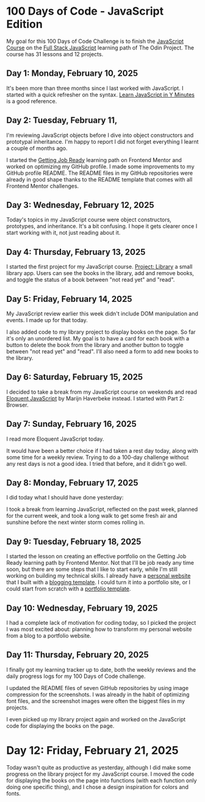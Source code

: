 # 100 Days of Code - JavaScript Edition

My goal for this 100 Days of Code Challenge is to finish the [JavaScript Course](https://www.findingsteadyground.com/) on the [Full Stack JavaScript](https://www.theodinproject.com/paths/full-stack-javascript) learning path of The Odin Project. The course has 31 lessons and 12 projects.

## Day 1: Monday, February 10, 2025

It's been more than three months since I last worked with JavaScript. I started with a quick refresher on the syntax. [Learn JavaScript in Y Minutes](https://learnxinyminutes.com/javascript/) is a good reference.

## Day 2: Tuesday, February 11,

I'm reviewing JavaScript objects before I dive into object constructors and prototypal inheritance. I'm happy to report I did not forget everything I learnt a couple of months ago.

I started the [Getting Job Ready](https://www.frontendmentor.io/learning-paths/getting-job-ready-D1Oy0wCxWj) learning path on Frontend Mentor and worked on optimizing my GitHub profile. I made some improvements to my GitHub profile README. The README files in my GitHub repositories were already in good shape thanks to the README template that comes with all Frontend Mentor challenges.

## Day 3: Wednesday, February 12, 2025

Today's topics in my JavaScript course were object constructors, prototypes, and inheritance. It's a bit confusing. I hope it gets clearer once I start working with it, not just reading about it.

## Day 4: Thursday, February 13, 2025

I started the first project for my JavaScript course. [Project: Library](https://github.com/SabineEmden/odin-library) a small library app. Users can see the books in the library, add and remove books, and toggle the status of a book between "not read yet" and "read".

## Day 5: Friday, February 14, 2025

My JavaScript review earlier this week didn't include DOM manipulation and events. I made up for that today.

I also added code to my library project to display books on the page. So far it's only an unordered list. My goal is to have a card for each book with a button to delete the book from the library and another button to toggle between "not read yet" and "read". I'll also need a form to add new books to the library.

## Day 6: Saturday, February 15, 2025

I decided to take a break from my JavaScript course on weekends and read [Eloquent JavaScript](https://eloquentjavascript.net) by Marijn Haverbeke instead. I started with Part 2: Browser.

## Day 7: Sunday, February 16, 2025

I read more Eloquent JavaScript today.

It would have been a better choice if I had taken a rest day today, along with some time for a weekly review. Trying to do a 100-day challenge without any rest days is not a good idea. I tried that before, and it didn't go well.

## Day 8: Monday, February 17, 2025

I did today what I should have done yesterday:

I took a break from learning JavaScript, reflected on the past week, planned for the current week, and took a long walk to get some fresh air and sunshine before the next winter storm comes rolling in.

## Day 9: Tuesday, February 18, 2025

I started the lesson on creating an effective portfolio on the Getting Job Ready learning path by Frontend Mentor. Not that I'll be job ready any time soon, but there are some steps that I like to start early, while I'm still working on building my technical skills. I already have a [personal website](https://www.sabineemden.com/) that I built with a [blogging template](https://github.com/withastro/astro/tree/latest/examples/blog). I could turn it into a portfolio site, or I could start from scratch with a [portfolio template](https://github.com/withastro/astro/tree/latest/examples/portfolio).

## Day 10: Wednesday, February 19, 2025

I had a complete lack of motivation for coding today, so I picked the project I was most excited about: planning how to transform my personal website from a blog to a portfolio website.

## Day 11: Thursday, February 20, 2025

I finally got my learning tracker up to date, both the weekly reviews and the daily progress logs for my 100 Days of Code challenge.

I updated the README files of seven GitHub repositories by using image compression for the screenshots. I was already in the habit of optimizing font files, and the screenshot images were often the biggest files in my projects.

I even picked up my library project again and worked on the JavaScript code for displaying the books on the page.

# Day 12: Friday, February 21, 2025

Today wasn't quite as productive as yesterday, although I did make some progress on the library project for my JavaScript course. I moved the code for displaying the books on the page into functions (with each function only doing one specific thing), and I chose a design inspiration for colors and fonts.
